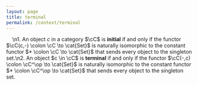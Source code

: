 ```yaml
---
layout: page
title: terminal
permalink: /context/terminal
---
```

$\quad$\n1. An object $c$ in a category $\cC$ is **initial** if and only if the functor $\cC(c,-) \colon \cC \to \cat{Set}$ is naturally isomorphic to the constant functor $* \colon \cC \to \cat{Set}$ that sends every object  to the singleton set.\n2. An object $c \in \cC$ is **terminal** if and only if the functor $\cC(-,c) \colon \cC^\op \to \cat{Set}$ is naturally isomorphic to the constant functor $* \colon \cC^\op \to \cat{Set}$ that sends every object  to the singleton set.
